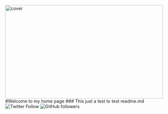 <img src="https://user-images.githubusercontent.com/80727888/174463879-554d5bf9-1f33-468f-8106-36ca994e7a87.png" width="100%" height="300px"  alt="cover"/>
#Welcome to my home page
### This just a test to test readme.md 
<img alt="Twitter Follow" src="https://img.shields.io/twitter/follow/Animals36368991?style=social">
                           <img alt="GitHub followers" src="https://img.shields.io/github/followers/Black-crypto-gif?style=social">
